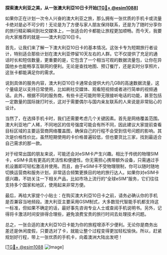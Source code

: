 **探索澳大利亚之美，从一张澳大利亞10日卡开始[[TG💪+ @esim1088](https://t.me/s/esim1088)]**

如果你正在计划一次令人兴奋的澳大利亚之旅，那么拥有一张优质的手机卡或流量卡绝对是必不可少的！无论是为了方便与家人朋友保持联系，还是为了随时分享你的旅行精彩瞬间到社交媒体上，一张适合的卡都能让旅程更加顺畅。而今天，我要向大家推荐的就是——澳大利亞10日卡。

首先，让我们来了解一下澳大利亞10日卡的基本情况。这张卡专为短期旅行者设计，特别适合那些计划在澳大利亚停留10天左右的人群。它不仅提供了充足的通话时长和短信数量，更重要的是，它包含了一个相当可观的数据流量包，让你在异国他乡也能畅享互联网的便利。无论是查找地图、预订餐厅，还是实时分享照片，这张卡都能满足你的需求。

说到具体的服务内容，澳大利亞10日卡通常会提供大约几GB的高速数据流量，这个量级足以支持日常使用，比如刷社交媒体、观看短视频或者进行简单的视频通话。此外，根据不同的服务商，有些卡还可能附带无限接听电话的功能，甚至包括一定数量的国际拨打时长，这对于需要偶尔与国内亲友联系的人来说是非常贴心的设计。

当然了，在选择手机卡时，我们还需要考虑几个关键因素。首先是网络覆盖范围。澳大利亚地广人稀，不同地区的信号强度可能会有所不同，因此建议大家提前查看目标区域的主要运营商网络覆盖图，确保自己的行程不会受到信号问题的影响。其次是价格性价比，虽然短期使用的卡价格普遍较低，但也要货比三家，找到最适合自己需求的那一款。

对于经常出国的朋友来说，可能还会对eSIM卡产生兴趣。相比于传统的物理SIM卡，eSIM卡具有更高的灵活性和便捷性。你无需担心携带额外设备，只需通过手机设置即可轻松激活并使用。而且，由于eSIM卡不受物理限制，你可以随时随地切换运营商和服务计划，非常适合频繁更换目的地的旅行达人。如果你对eSIM卡感兴趣，不妨关注一下相关产品，比如市场上流行的“全球eSIM”服务，它们往往支持多个国家和地区，使用起来非常方便。

最后，再给大家提个小贴士：在购买澳大利亞10日卡之前，请务必确认你的手机是否兼容当地频段。澳大利亚主要采用GSM制式，大多数现代智能手机都支持这一标准，但如果不确定的话，最好事先咨询专业人士或查阅手机说明书。另外，记得将卡激活时间安排得合理些，避免浪费宝贵的旅行时间去处理技术问题。

总之，一张合适的澳大利亞10日卡能为你的旅程增添不少便利。无论你是商务出差还是休闲度假，只要选对了卡，就能让整个过程变得更加轻松愉快。所以，赶紧规划好行程，带上一张优质的手机卡，向着澳洲大陆出发吧！

[[TG💪+ @esim1088](https://t.me/s/esim1088) ![Image](https://i.postimg.cc/4NQfJmqS/Snipaste-2025-05-13-00-14-12.png)]